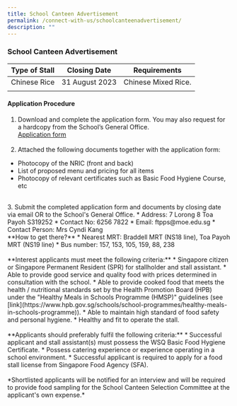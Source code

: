 ```yaml
---
title: School Canteen Advertisement
permalink: /connect-with-us/schoolcanteenadvertisement/
description: ""
---
```

### School Canteen Advertisement

| Type of Stall | Closing Date | Requirements |
| -------- | -------- | -------- |
| Chinese Rice     | 31 August 2023     | Chinese Mixed Rice.    |
| |  | |

#### **Application Procedure**
1. Download and complete the application form. You may also request for a hardcopy from the School’s General Office.<br>
[Application form](/files/CONNECT%20with%20Us/School%20Advertisement/appcanteenstallexistingsch.pdf)
<br><br>
2. Attached the following documents together with the application form:
* Photocopy of the NRIC (front and back)
* List of proposed menu and pricing for all items
* Photocopy of relevant certificates such as Basic Food Hygiene Course, etc
<br>
3. Submit the completed application form and documents by closing date via email OR to the School's General Office.
* Address: 7 Lorong 8 Toa Payoh S319252
* Contact No: 6256 7822
* Email: ftpps@moe.edu.sg
* Contact Person: Mrs Cyndi Kang  
<br>
**How to get there?**
* Nearest MRT: Braddell MRT (NS18 line), Toa Payoh MRT (NS19 line) 
* Bus number: 157, 153, 105, 159, 88, 238
<br><br>
**Interest applicants must meet the following criteria:**
* Singapore citizen or Singapore Permanent Resident (SPR) for stallholder and stall assistant.
* Able to provide good service and quality food with prices determined in consultation with the school.
* Able to provide cooked food that meets the health / nutritional standards set by the Health Promotion Board (HPB) under the "Healthy Meals in Schools Programme (HMSP)" guidelines (see [link](https://www.hpb.gov.sg/schools/school-programmes/healthy-meals-in-schools-programme)).
* Able to maintain high standard of food safety and personal hygiene.
* Healthy and fit to operate the stall.
<br><br>
**Applicants should preferably fulfil the following criteria:**
* Successful applicant and stall assistant(s) must possess the WSQ Basic Food Hygiene Certificate.
* Possess catering experience or experience operating in a school environment.
* Successful applicant is required to apply for a food stall license from Singapore Food Agency (SFA). 
<br><br>
*Shortlisted applicants will be notified for an interview and will be required to provide food sampling for the School Canteen Selection Committee at the applicant's own expense.*